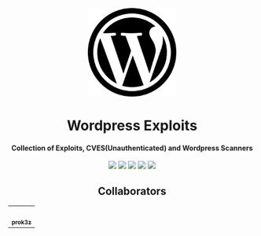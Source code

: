 <div align="center">
  <img src="wp.png" width="180"></img>
  <h1>Wordpress Exploits</h1>
  <h4> Collection of Exploits, CVES(Unauthenticated) and Wordpress Scanners</h4> 

[![](https://img.shields.io/github/stars/prok3z/Wordpress-Exploits.svg?color=yellow)](https://github.com/prok3z/Wordpress-Exploits)
[![](https://img.shields.io/github/forks/prok3z/Wordpress-Exploits.svg?color=green)](https://github.com/prok3z/Wordpress-Exploits)
[![](https://img.shields.io/github/watchers/prok3z/Wordpress-Exploits.svg?color=red)](https://github.com/prok3z/Wordpress-Exploits)
[![](https://img.shields.io/badge/license-MIT%20License-red.svg?color=lightgray)](https://opensource.org/licenses/MIT) 
[![](https://img.shields.io/badge/twitter-%40prok3z-blue.svg)](https://twitter.com/prok3z)

## Collaborators

<table>
  <tr>
    <td align="center"><a href="https://github.com/prok3z"><img style="border-radius: 50%;" src="https://avatars.githubusercontent.com/u/43358190?v=4&u=9090266363180fe29b12b53c0cbcb60f914090f0&v=4" width="100px;" alt=""/><br /><sub><b>prok3z</b></sub></a><br />
      
  </tr>
</table>

